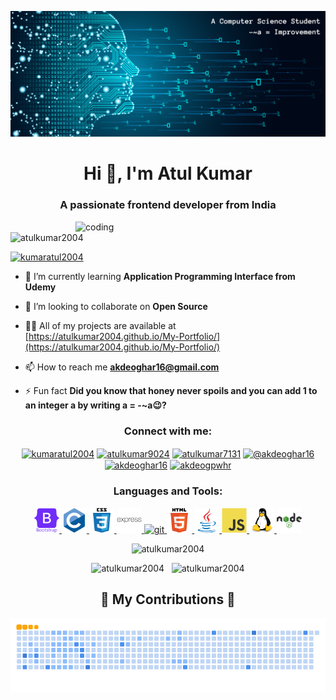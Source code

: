![logo](https://github.com/AtulKumar2004/AtulKumar2004/blob/main/A%20Computer%20Science%20Sudent.png)
<h1 align="center">Hi 👋, I'm Atul Kumar</h1>
<h3 align="center">A passionate frontend developer from India</h3>

<img align="right" alt="coding" width="400" src="https://camo.githubusercontent.com/7de37139d0b4c1ce40865e799b446c0e963a3dd8fb68d239707237c40604fa3d/68747470733a2f2f63646e2e6472696262626c652e636f6d2f75736572732f3733303730332f73637265656e73686f74732f363538313234332f6176656e746f2e676966">

<p align="left"> <img src="https://komarev.com/ghpvc/?username=atulkumar2004&label=Profile%20views&color=0e75b6&style=flat" alt="atulkumar2004" /> </p>

<p align="left"> <a href="https://twitter.com/kumaratul2004" target="blank"><img src="https://img.shields.io/twitter/follow/kumaratul2004?logo=twitter&style=for-the-badge" alt="kumaratul2004" /></a> </p>

- 🌱 I’m currently learning **Application Programming Interface from Udemy**

- 👯 I’m looking to collaborate on **Open Source**

- 👨‍💻 All of my projects are available at [https://atulkumar2004.github.io/My-Portfolio/](https://atulkumar2004.github.io/My-Portfolio/)

- 📫 How to reach me **akdeoghar16@gmail.com**

- ⚡ Fun fact **Did you know that honey never spoils and you can add 1 to an integer a by writing a = -~a😉?**
<div align="center">
<h3>Connect with me:</h3>
<p>
<a href="https://twitter.com/kumaratul2004" target="blank"><img align="center" src="https://raw.githubusercontent.com/rahuldkjain/github-profile-readme-generator/master/src/images/icons/Social/twitter.svg" alt="kumaratul2004" height="30" width="40" /></a>
<a href="https://linkedin.com/in/atulkumar9024" target="blank"><img align="center" src="https://raw.githubusercontent.com/rahuldkjain/github-profile-readme-generator/master/src/images/icons/Social/linked-in-alt.svg" alt="atulkumar9024" height="30" width="40" /></a>
<a href="https://instagram.com/atulkumar7131" target="blank"><img align="center" src="https://raw.githubusercontent.com/rahuldkjain/github-profile-readme-generator/master/src/images/icons/Social/instagram.svg" alt="atulkumar7131" height="30" width="40" /></a>
<a href="https://www.hackerrank.com/@akdeoghar16" target="blank"><img align="center" src="https://raw.githubusercontent.com/rahuldkjain/github-profile-readme-generator/master/src/images/icons/Social/hackerrank.svg" alt="@akdeoghar16" height="30" width="40" /></a>
<a href="https://www.leetcode.com/akdeoghar16" target="blank"><img align="center" src="https://raw.githubusercontent.com/rahuldkjain/github-profile-readme-generator/master/src/images/icons/Social/leet-code.svg" alt="akdeoghar16" height="30" width="40" /></a>
<a href="https://auth.geeksforgeeks.org/user/akdeogpwhr" target="blank"><img align="center" src="https://raw.githubusercontent.com/rahuldkjain/github-profile-readme-generator/master/src/images/icons/Social/geeks-for-geeks.svg" alt="akdeogpwhr" height="30" width="40" /></a>
</p>

<h3>Languages and Tools:</h3>
<p> <a href="https://getbootstrap.com" target="_blank" rel="noreferrer"> <img src="https://raw.githubusercontent.com/devicons/devicon/master/icons/bootstrap/bootstrap-plain-wordmark.svg" alt="bootstrap" width="40" height="40"/> </a> <a href="https://www.cprogramming.com/" target="_blank" rel="noreferrer"> <img src="https://raw.githubusercontent.com/devicons/devicon/master/icons/c/c-original.svg" alt="c" width="40" height="40"/> </a> <a href="https://www.w3schools.com/css/" target="_blank" rel="noreferrer"> <img src="https://raw.githubusercontent.com/devicons/devicon/master/icons/css3/css3-original-wordmark.svg" alt="css3" width="40" height="40"/> </a> <a href="https://expressjs.com" target="_blank" rel="noreferrer"> <img src="https://raw.githubusercontent.com/devicons/devicon/master/icons/express/express-original-wordmark.svg" alt="express" width="40" height="40"/> </a> <a href="https://git-scm.com/" target="_blank" rel="noreferrer"> <img src="https://www.vectorlogo.zone/logos/git-scm/git-scm-icon.svg" alt="git" width="40" height="40"/> </a> <a href="https://www.w3.org/html/" target="_blank" rel="noreferrer"> <img src="https://raw.githubusercontent.com/devicons/devicon/master/icons/html5/html5-original-wordmark.svg" alt="html5" width="40" height="40"/> </a> <a href="https://www.java.com" target="_blank" rel="noreferrer"> <img src="https://raw.githubusercontent.com/devicons/devicon/master/icons/java/java-original.svg" alt="java" width="40" height="40"/> </a> <a href="https://developer.mozilla.org/en-US/docs/Web/JavaScript" target="_blank" rel="noreferrer"> <img src="https://raw.githubusercontent.com/devicons/devicon/master/icons/javascript/javascript-original.svg" alt="javascript" width="40" height="40"/> </a> <a href="https://www.linux.org/" target="_blank" rel="noreferrer"> <img src="https://raw.githubusercontent.com/devicons/devicon/master/icons/linux/linux-original.svg" alt="linux" width="40" height="40"/> </a> <a href="https://nodejs.org" target="_blank" rel="noreferrer"> <img src="https://raw.githubusercontent.com/devicons/devicon/master/icons/nodejs/nodejs-original-wordmark.svg" alt="nodejs" width="40" height="40"/> </a> </p>

<p><img src="https://github-readme-stats.vercel.app/api/top-langs?username=atulkumar2004&show_icons=true&locale=en&layout=compact" alt="atulkumar2004" /></p>
</div>

<div align="center">
<img src="https://github-readme-stats.vercel.app/api?username=atulkumar2004&show_icons=true&locale=en" alt="atulkumar2004"/>&nbsp;&nbsp;

<img src="https://github-readme-streak-stats.herokuapp.com/?user=atulkumar2004&" alt="atulkumar2004" />
</div>

<div align="center">
<h2>🐍 My Contributions 🐍</h2>
  
![snake gif](https://github.com/AtulKumar2004/AtulKumar2004/blob/output/github-contribution-grid-snake.gif)
</div>
<!---
AtulKumar2004/AtulKumar2004 is a ✨ special ✨ repository because its `README.md` (this file) appears on your GitHub profile.
You can click the Preview link to take a look at your changes.
--->
